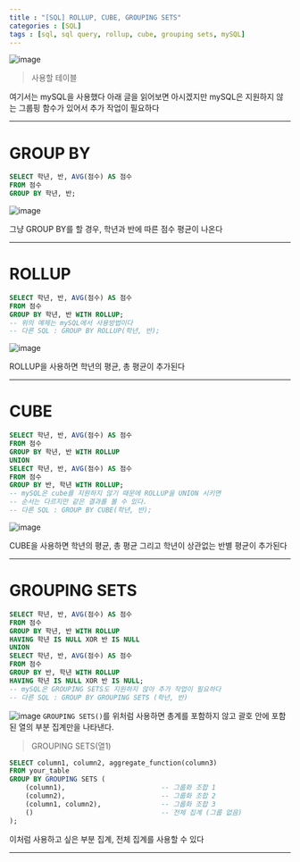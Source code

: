 ```yaml
---
title : "[SQL] ROLLUP, CUBE, GROUPING SETS"
categories : [SQL]
tags : [sql, sql query, rollup, cube, grouping sets, mySQL]
---
```


![image](https://github.com/trulyeven/trulyeven.github.io/assets/113951017/a501aac9-a6ed-463f-a10a-9b5b641cbf78)

> 사용할 테이블

여기서는 mySQL을 사용했다
아래 글을 읽어보면 아시겠지만 mySQL은 지원하지 않는 그룹핑 함수가 있어서 추가 작업이 필요하다

---

# GROUP BY

```sql
SELECT 학년, 반, AVG(점수) AS 점수
FROM 점수
GROUP BY 학년, 반;
```
![image](https://github.com/trulyeven/trulyeven.github.io/assets/113951017/055b8511-2b99-4793-93f6-7b68587c1bda)

그냥 GROUP BY를 할 경우, 학년과 반에 따른 점수 평균이 나온다

---


# ROLLUP
```sql
SELECT 학년, 반, AVG(점수) AS 점수
FROM 점수
GROUP BY 학년, 반 WITH ROLLUP; 
-- 위의 예제는 mySQL에서 사용방법이다
-- 다른 SQL : GROUP BY ROLLUP(학년, 반);
```
![image](https://github.com/trulyeven/trulyeven.github.io/assets/113951017/04428eb6-c470-4d65-bb1f-8d9d45d3e0d1)

ROLLUP을 사용하면 학년의 평균, 총 평균이 추가된다

---


# CUBE
```sql
SELECT 학년, 반, AVG(점수) AS 점수
FROM 점수
GROUP BY 학년, 반 WITH ROLLUP
UNION
SELECT 학년, 반, AVG(점수) AS 점수
FROM 점수
GROUP BY 반, 학년 WITH ROLLUP;
-- mySQL은 cube를 지원하지 않기 때문에 ROLLUP을 UNION 시키면
-- 순서는 다르지만 같은 결과를 볼 수 있다.
-- 다른 SQL : GROUP BY CUBE(학년, 반);
```
![image](https://github.com/trulyeven/trulyeven.github.io/assets/113951017/f3eb9731-ab58-4205-bf2a-39ae5bcc183e)

CUBE을 사용하면 학년의 평균, 총 평균 그리고 학년이 상관없는 반별 평균이 추가된다

---


# GROUPING SETS
```sql
SELECT 학년, 반, AVG(점수) AS 점수
FROM 점수
GROUP BY 학년, 반 WITH ROLLUP
HAVING 학년 IS NULL XOR 반 IS NULL
UNION
SELECT 학년, 반, AVG(점수) AS 점수
FROM 점수
GROUP BY 반, 학년 WITH ROLLUP
HAVING 학년 IS NULL XOR 반 IS NULL;
-- mySQL은 GROUPING SETS도 지원하지 않아 추가 작업이 필요하다
-- 다른 SQL : GROUP BY GROUPING SETS (학년, 반)
```
![image](https://github.com/trulyeven/trulyeven.github.io/assets/113951017/fdfc4bb9-9446-462f-897d-9d2a96c15fa3)
`GROUPING SETS()`를 위처럼 사용하면 총계를 포함하지 않고 괄호 안에 포함된 열의 부분 집계만을 나타낸다. 
> GROUPING SETS(열1)

```sql
SELECT column1, column2, aggregate_function(column3)
FROM your_table
GROUP BY GROUPING SETS (
    (column1),                        -- 그룹화 조합 1
    (column2),                        -- 그룹화 조합 2
    (column1, column2),               -- 그룹화 조합 3
    ()                                -- 전체 집계 (그룹 없음)
);
```
이처럼 사용하고 싶은 부분 집계, 전체 집계를 사용할 수 있다

---
